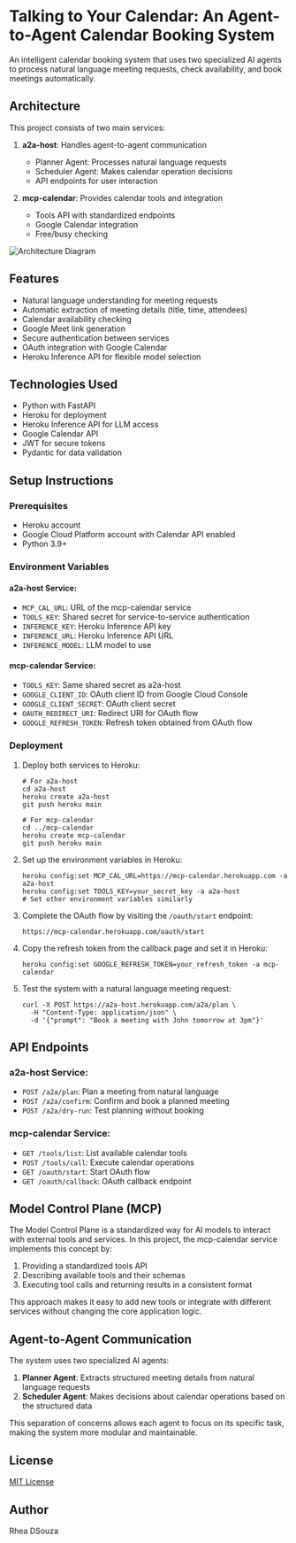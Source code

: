 # Talking to Your Calendar: An Agent-to-Agent Calendar Booking System

An intelligent calendar booking system that uses two specialized AI agents to process natural language meeting requests, check availability, and book meetings automatically.

## Architecture

This project consists of two main services:

1. **a2a-host**: Handles agent-to-agent communication
   - Planner Agent: Processes natural language requests
   - Scheduler Agent: Makes calendar operation decisions
   - API endpoints for user interaction

2. **mcp-calendar**: Provides calendar tools and integration
   - Tools API with standardized endpoints
   - Google Calendar integration
   - Free/busy checking

![Architecture Diagram](architecture_diagram.png)

## Features

- Natural language understanding for meeting requests
- Automatic extraction of meeting details (title, time, attendees)
- Calendar availability checking
- Google Meet link generation
- Secure authentication between services
- OAuth integration with Google Calendar
- Heroku Inference API for flexible model selection

## Technologies Used

- Python with FastAPI
- Heroku for deployment
- Heroku Inference API for LLM access
- Google Calendar API
- JWT for secure tokens
- Pydantic for data validation

## Setup Instructions

### Prerequisites

- Heroku account
- Google Cloud Platform account with Calendar API enabled
- Python 3.9+

### Environment Variables

#### a2a-host Service:
- `MCP_CAL_URL`: URL of the mcp-calendar service
- `TOOLS_KEY`: Shared secret for service-to-service authentication
- `INFERENCE_KEY`: Heroku Inference API key
- `INFERENCE_URL`: Heroku Inference API URL
- `INFERENCE_MODEL`: LLM model to use

#### mcp-calendar Service:
- `TOOLS_KEY`: Same shared secret as a2a-host
- `GOOGLE_CLIENT_ID`: OAuth client ID from Google Cloud Console
- `GOOGLE_CLIENT_SECRET`: OAuth client secret
- `OAUTH_REDIRECT_URI`: Redirect URI for OAuth flow
- `GOOGLE_REFRESH_TOKEN`: Refresh token obtained from OAuth flow

### Deployment

1. Deploy both services to Heroku:
   ```
   # For a2a-host
   cd a2a-host
   heroku create a2a-host
   git push heroku main
   
   # For mcp-calendar
   cd ../mcp-calendar
   heroku create mcp-calendar
   git push heroku main
   ```

2. Set up the environment variables in Heroku:
   ```
   heroku config:set MCP_CAL_URL=https://mcp-calendar.herokuapp.com -a a2a-host
   heroku config:set TOOLS_KEY=your_secret_key -a a2a-host
   # Set other environment variables similarly
   ```

3. Complete the OAuth flow by visiting the `/oauth/start` endpoint:
   ```
   https://mcp-calendar.herokuapp.com/oauth/start
   ```

4. Copy the refresh token from the callback page and set it in Heroku:
   ```
   heroku config:set GOOGLE_REFRESH_TOKEN=your_refresh_token -a mcp-calendar
   ```

5. Test the system with a natural language meeting request:
   ```
   curl -X POST https://a2a-host.herokuapp.com/a2a/plan \
     -H "Content-Type: application/json" \
     -d '{"prompt": "Book a meeting with John tomorrow at 3pm"}'
   ```

## API Endpoints

### a2a-host Service:
- `POST /a2a/plan`: Plan a meeting from natural language
- `POST /a2a/confirm`: Confirm and book a planned meeting
- `POST /a2a/dry-run`: Test planning without booking

### mcp-calendar Service:
- `GET /tools/list`: List available calendar tools
- `POST /tools/call`: Execute calendar operations
- `GET /oauth/start`: Start OAuth flow
- `GET /oauth/callback`: OAuth callback endpoint

## Model Control Plane (MCP)

The Model Control Plane is a standardized way for AI models to interact with external tools and services. In this project, the mcp-calendar service implements this concept by:

1. Providing a standardized tools API
2. Describing available tools and their schemas
3. Executing tool calls and returning results in a consistent format

This approach makes it easy to add new tools or integrate with different services without changing the core application logic.

## Agent-to-Agent Communication

The system uses two specialized AI agents:

1. **Planner Agent**: Extracts structured meeting details from natural language requests
2. **Scheduler Agent**: Makes decisions about calendar operations based on the structured data

This separation of concerns allows each agent to focus on its specific task, making the system more modular and maintainable.

## License

[MIT License](LICENSE)

## Author

Rhea DSouza
